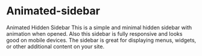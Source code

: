 # Animated-sidebar
Animated Hidden Sidebar
This is a simple and minimal hidden sidebar with animation when opened. Also this sidebar is fully responsive and looks good on mobile devices. The sidebar is great for displaying menus, widgets, or other additional content on your site. 
